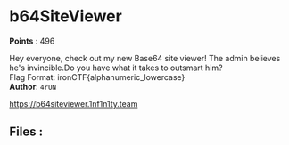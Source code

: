 # b64SiteViewer
**Points** : 496

Hey everyone, check out my new Base64 site viewer! The admin believes he's invincible.Do you have what it takes to outsmart him?<br>Flag Format: ironCTF{alphanumeric_lowercase}<br><b>Author</b>: `4rUN`

https://b64siteviewer.1nf1n1ty.team

## Files : 
